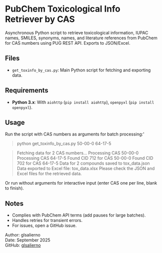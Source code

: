 # PubChem Toxicological Info Retriever by CAS

Asynchronous Python script to retrieve toxicological information, IUPAC names, SMILES, synonyms, names, and literature references from PubChem for CAS numbers using PUG REST API. Exports to JSON/Excel.

## Files
- `get_toxinfo_by_cas.py`: Main Python script for fetching and exporting data.

## Requirements
- **Python 3.x**: With `aiohttp` (`pip install aiohttp`), `openpyxl` (`pip install openpyxl`).

## Usage
Run the script with CAS numbers as arguments for batch processing:'

> python get_toxinfo_by_cas.py 50-00-0 64-17-5

>Fetching data for 2 CAS numbers...
Processing CAS 50-00-0
Processing CAS 64-17-5
Found CID 712 for CAS 50-00-0
Found CID 702 for CAS 64-17-5
Data for 2 compounds saved to tox_data.json
Data exported to Excel file: tox_data.xlsx
Please check the JSON and Excel files for the retrieved data.

Or run without arguments for interactive input (enter CAS one per line, blank to finish).

## Notes
- Complies with PubChem API terms (add pauses for large batches).
- Handles retries for transient errors.
- For issues, open a GitHub issue.

Author: glsalierno  
Date: September 2025  
GitHub: [glsalierno](https://github.com/glsalierno)
